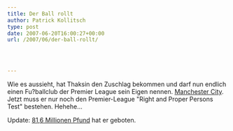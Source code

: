 ```yaml
---
title: Der Ball rollt
author: Patrick Kollitsch
type: post
date: 2007-06-20T16:00:27+00:00
url: /2007/06/der-ball-rollt/




---
```

Wie es aussieht, hat Thaksin den Zuschlag bekommen und darf nun endlich einen Fu?ballclub der Premier League sein Eigen nennen. [Manchester City][1]. Jetzt muss er nur noch den Premier-League "Right and Proper Persons Test" bestehen. Hehehe... 

Update: [81,6 Millionen Pfund][2] hat er geboten.

 [1]: http://www.nationmultimedia.com/2007/06/21/headlines/headlines_30037458.php
 [2]: http://www.bangkokpost.com/breaking_news/breakingnews.php?id=119600